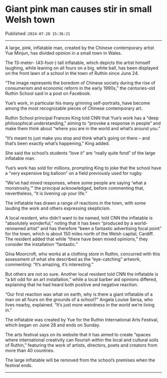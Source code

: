 # Giant pink man causes stir in small Welsh town

Published :`2024-07-28 15:36:21`

---

A large, pink, inflatable man, created by the Chinese contemporary artist Yue Minjun, has divided opinion in a small town in Wales.

The 13-meter- (43-foot-) tall inflatable, which depicts the artist himself laughing, while leaning on all fours on a big, white ball, has been displayed on the front lawn of a school in the town of Ruthin since June 24.

“The image represents the boredom of Chinese society during the rise of consumerism and economic reform in the early 1990s,” the centuries-old Ruthin School said in a post on Facebook.

Yue’s work, in particular his many grinning self-portraits, have become among the most recognizable pieces of Chinese contemporary art.

Ruthin School principal Frances King told CNN that Yue’s work has a “deep philosophical understanding,” aiming to “provoke a response in people” and make them think about “where you are in the world and what’s around you.”

“It’s meant to just make you stop and think what’s going on there – and that’s been exactly what’s happening,” King added.

She said the school’s students “love it” are “really quite fond” of the large inflatable man.

Yue’s work has sold for millions, prompting King to joke that the school have a “very expensive big balloon” on a field previously used for rugby.

“We’ve had mixed responses, where some people are saying ‘what a monstrosity,’” the principal acknowledged, before commenting that, nevertheless, “it is livening up your life.”

The inflatable has drawn a range of reactions in the town, with some lauding the work and others expressing skepticism.

A local resident, who didn’t want to be named, told CNN the inflatable is “absolutely wonderful,” noting that it has been “produced by a world-renowned artist” and has therefore “been a fantastic advertising focal point” for the town, which is about 150 miles north of the Welsh capital, Cardiff. The resident added that while “there have been mixed opinions,” they consider the installation “fantastic.”

Gina Moorcroft, who works at a clothing store in Ruthin, concurred with this assessment of what she described as the “eye-catching” artwork, commenting: “It’s amazing, it’s interesting.”

But others are not so sure. Another local resident told CNN the inflatable is “a bit odd for an art installation,” while a local barber aid opinions differed, explaining that he had heard both positive and negative reaction.

“Our first reaction was what on earth, why is there a giant inflatable of a man on all fours on the grounds of a school?” Angela Louise Sersa, who lives nearby, explained. “It’s just more weirdness in the world we’re living in.”

The inflatable was created by Yue for the Ruthin International Arts Festival, which began on June 28 and ends on Sunday.

The arts festival says on its website that it has aimed to create “spaces where international creativity can flourish within the local and cultural soils of Ruthin,” featuring the work of artists, directors, poets and creators from more than 40 countries.

The large inflatable will be removed from the school’s premises when the festival ends.

---

